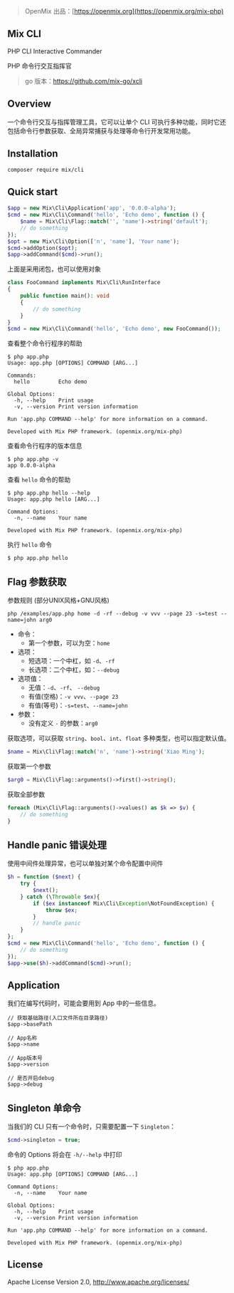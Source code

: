> OpenMix 出品：[https://openmix.org](https://openmix.org/mix-php)

## Mix CLI

PHP CLI Interactive Commander

PHP 命令行交互指挥官

> go 版本：https://github.com/mix-go/xcli

## Overview

一个命令行交互与指挥管理工具，它可以让单个 CLI 可执行多种功能，同时它还包括命令行参数获取、全局异常捕获与处理等命令行开发常用功能。

## Installation

```
composer require mix/cli
```

## Quick start

```php
$app = new Mix\Cli\Application('app', '0.0.0-alpha');
$cmd = new Mix\Cli\Command('hello', 'Echo demo', function () {
    $name = Mix\Cli\Flag::match('', 'name')->string('default');
    // do something
});
$opt = new Mix\Cli\Option(['n', 'name'], 'Your name');
$cmd->addOption($opt);
$app->addCommand($cmd)->run();
```

上面是采用闭包，也可以使用对象

```php
class FooCommand implements Mix\Cli\RunInterface
{
    public function main(): void
    {
        // do something
    }
}
$cmd = new Mix\Cli\Command('hello', 'Echo demo', new FooCommand());
```

查看整个命令行程序的帮助

```
$ php app.php
Usage: app.php [OPTIONS] COMMAND [ARG...]

Commands:
  hello         Echo demo

Global Options:
  -h, --help    Print usage
  -v, --version Print version information

Run 'app.php COMMAND --help' for more information on a command.

Developed with Mix PHP framework. (openmix.org/mix-php)
```

查看命令行程序的版本信息

```
$ php app.php -v
app 0.0.0-alpha
```

查看 `hello` 命令的帮助

```
$ php app.php hello --help
Usage: app.php hello [ARG...]

Command Options:
  -n, --name    Your name

Developed with Mix PHP framework. (openmix.org/mix-php)
```

执行 `hello` 命令

```
$ php app.php hello
```

## Flag 参数获取

参数规则 (部分UNIX风格+GNU风格)

```
php /examples/app.php home -d -rf --debug -v vvv --page 23 -s=test --name=john arg0
```
- 命令：
    - 第一个参数，可以为空：`home`
- 选项：
    - 短选项：一个中杠，如 `-d`、`-rf`
    - 长选项：二个中杠，如：`--debug`
- 选项值：
    - 无值：`-d`、`-rf`、 `--debug`
    - 有值(空格)：`-v vvv`、`--page 23`
    - 有值(等号)：`-s=test`、`--name=john`
- 参数：
    - 没有定义 `-` 的参数：`arg0`

获取选项，可以获取 `string`、`bool`、`int`、`float` 多种类型，也可以指定默认值。

```php
$name = Mix\Cli\Flag::match('n', 'name')->string('Xiao Ming');
```

获取第一个参数

```php
$arg0 = Mix\Cli\Flag::arguments()->first()->string();
```

获取全部参数

```php
foreach (Mix\Cli\Flag::arguments()->values() as $k => $v) {
    // do something
}
```

## Handle panic 错误处理

使用中间件处理异常，也可以单独对某个命令配置中间件

```php
$h = function ($next) {
    try {
        $next();
    } catch (\Throwable $ex){
        if ($ex instanceof Mix\Cli\Exception\NotFoundException) {
            throw $ex;
        }
        // handle panic
    }
};
$cmd = new Mix\Cli\Command('hello', 'Echo demo', function () {
    // do something
});
$app->use($h)->addCommand($cmd)->run();
```

## Application

我们在编写代码时，可能会要用到 App 中的一些信息。

```
// 获取基础路径(入口文件所在目录路径)
$app->basePath

// App名称
$app->name

// App版本号
$app->version

// 是否开启debug
$app->debug
```

## Singleton 单命令

当我们的 CLI 只有一个命令时，只需要配置一下 `Singleton`：

~~~php
$cmd->singleton = true;
~~~

命令的 Options 将会在 `-h/--help` 中打印

~~~
$ php app.php
Usage: app.php [OPTIONS] COMMAND [ARG...]

Command Options:
  -n, --name    Your name

Global Options:
  -h, --help    Print usage
  -v, --version Print version information

Run 'app.php COMMAND --help' for more information on a command.

Developed with Mix PHP framework. (openmix.org/mix-php)
~~~

## License

Apache License Version 2.0, http://www.apache.org/licenses/
